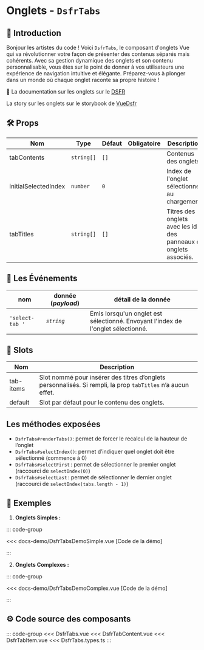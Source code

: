 # Onglets - `DsfrTabs`

## 🌟 Introduction

Bonjour les artistes du code ! Voici `DsfrTabs`, le composant d'onglets Vue qui va révolutionner votre façon de présenter des contenus séparés mais cohérents. Avec sa gestion dynamique des onglets et son contenu personnalisable, vous êtes sur le point de donner à vos utilisateurs une expérience de navigation intuitive et élégante. Préparez-vous à plonger dans un monde où chaque onglet raconte sa propre histoire !

🏅 La documentation sur les onglets sur le [DSFR](https://www.systeme-de-design.gouv.fr/elements-d-interface/composants/onglet/)

<VIcon name="vi-file-type-storybook" /> La story sur les onglets sur le storybook de [VueDsfr](https://storybook.vue-ds.fr/?path=/docs/composants-dsfrtabs--docs)

## 🛠️ Props

| Nom                  | Type                      | Défaut       | Obligatoire | Description                                                |
|----------------------|---------------------------|--------------|-------------|------------------------------------------------------------|
| tabContents          | `string[]`                   | `[]`   |             | Contenus des onglets.                                      |
| initialSelectedIndex | `number`                  | `0`          |             | Index de l'onglet sélectionné au chargement.               |
| tabTitles            | `string[]`                   | `[]`   |             | Titres des onglets avec les id des panneaux et onglets associés. |

## 📡 Les Événements

|  nom                   |   donnée (*payload*) | détail de la donnée
| ---------------------- |  ---------            | --- |
| `'select-tab '` |       *`string`*       | Émis lorsqu'un onglet est sélectionné. Envoyant l'index de l'onglet sélectionné. |

## 🧩 Slots

| Nom          | Description                                                        |
|--------------|--------------------------------------------------------------------|
| tab-items    | Slot nommé pour insérer des titres d’onglets personnalisés. Si rempli, la prop `tabTitles` n’a aucun effet. |
| default      | Slot par défaut pour le contenu des onglets.                       |

## Les méthodes exposées

- `DsfrTabs#renderTabs()`: permet de forcer le recalcul de la hauteur de l’onglet
- `DsfrTabs#selectIndex()`: permet d’indiquer quel onglet doit être sélectionné (commence à 0)
- `DsfrTabs#selectFirst` : permet de sélectionner le premier onglet (raccourci de `selectIndex(0)`)
- `DsfrTabs#selectLast` : permet de sélectionner le dernier onglet (raccourci de `selectIndex(tabs.length - 1)`)

## 📝 Exemples

1. **Onglets Simples :**

::: code-group

<Story data-title="Démo" min-h="160px">
  <DsfrTabsDemoSimple />
</Story>

<<< docs-demo/DsfrTabsDemoSimple.vue [Code de la démo]

:::

2. **Onglets Complexes :**

::: code-group

<Story data-title="Démo" min-h="260px">
  <DsfrTabsDemoComplex />
</Story>

<<< docs-demo/DsfrTabsDemoComplex.vue [Code de la démo]

:::

## ⚙️ Code source des composants

::: code-group
<<< DsfrTabs.vue
<<< DsfrTabContent.vue
<<< DsfrTabItem.vue
<<< DsfrTabs.types.ts
:::

<script setup lang="ts">
import DsfrTabsDemoSimple from './docs-demo/DsfrTabsDemoSimple.vue'
import DsfrTabsDemoComplex from './docs-demo/DsfrTabsDemoComplex.vue'
</script>
